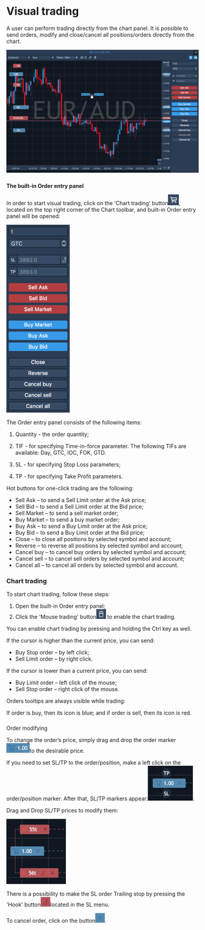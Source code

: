 # Visual trading

A user can perform trading directly from the chart panel. It is possible to send orders, modify and close/cancel all positions/orders directly from the chart.

![](../../.gitbook/assets/assets_-lmcqxhh2xadwpujcvxr_-ltbfyisnt5psxls2dkp_-ltbg3onyhde_ggxyq9g_visual-tr-mac.png)

### 
**The built-in Order entry panel** 

In order to start visual trading, click on the 'Chart trading' button![](../../.gitbook/assets/screen-shot-2018-12-12-at-1.48.png), 
located on the top right corner of the Chart toolbar, and built-in Order entry panel will be opened:

![](../../.gitbook/assets/screen-shot-2018-12-12-at-1.52.png)


The Order entry panel consists of the following items:

1.  Quantity - the order quantity;

2.  TIF - for specifying Time-in-force parameter. The following TIFs are available: Day, GTC, IOC, FOK, GTD.

3.  SL - for specifying Stop Loss parameters;

4.  TP - for specifying Take Profit parameters.

Hot buttons for one-click trading are the following:

* Sell Ask – to send a Sell Limit order at the Ask price;
* Sell Bid – to send a Sell Limit order at the Bid price;
* Sell Market – to send a sell market order;
* Buy Market – to send a buy market order;
* Buy Ask – to send a Buy Limit order at the Ask price;
* Buy Bid – to send a Buy Limit order at the Bid price;
* Close – to close all positions by selected symbol and account;
* Reverse – to reverse all positions by selected symbol and account;
* Cancel buy – to cancel buy orders by selected symbol and account;
* Cancel sell – to cancel sell orders by selected symbol and account;
* Cancel all – to cancel all orders by selected symbol and account.

### Chart trading

To start chart trading, follow these steps:

1. Оpen the built-in Order entry panel;
2. Click the 'Mouse trading' button![](../../.gitbook/assets/screen-shot-2018-12-12-at-1.56.png)
   to enable the chart trading.

You can enable chart trading by pressing and holding the Ctrl key as well.

If the cursor is higher than the current price, you can send:

* Buy Stop order – by left click;
* Sell Limit order – by right click.

If the cursor is lower than a current price, you can send:

* Buy Limit order – left click of the mouse;
* Sell Stop order – right click of the mouse.

Orders tooltips are always visible while trading:

If order is buy, then its icon is blue; and if order is sell, then its icon is red.

### 
Order modifying

 To change the order’s price, simply drag and drop the order marker![](../../.gitbook/assets/order-marker.png)to the desirable price.

If you need to set SL/TP to the order/position, make a left click on the order/position marker. After that, SL/TP markers appear:![](../../.gitbook/assets/screen-shot-2018-12-12-at-4.14%20%282%29.png). 

 Drag and Drop SL/TP prices to modify them:

![](../../.gitbook/assets/sl-tp.png)


There is a possibility to make the SL order Trailing stop by pressing the 'Hook' button![](../../.gitbook/assets/tsl.png)located in the SL menu.

To cancel order, click on the button![](../../.gitbook/assets/close.png).


